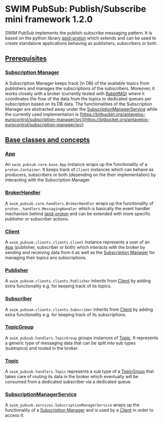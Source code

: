 # SWIM PubSub: Publish/Subscribe mini framework 1.2.0

SWIM PubSub implements the publish-subscribe messaging pattern. It is based on the python library [qpid-proton](https://github.com/apache/qpid-proton/tree/master/python)
which extends and can be used to create standalone applications behaving as publishers, subscribers or both.


## [Prerequisites](#prerequisites)

### <a href="#subscription-manager">Subscription Manager</a>
A Subscription Manager keeps track (in DB) of the available topics from publishers and manages the subscriptions of the
subscribers. Moreover, it works closely with a broker (currently tested with [RabbitMQ](https://www.rabbitmq.com/))
where it coordinates the flow of the data from the topics to dedicated queues per subscription based on its DB data. The
functionalities of the Subscription Manager are abstracted away under the [SubscriptionManagerService]() while the
currently used implementation is
[https://bitbucket.org/antavelos-eurocontrol/subscription-manager/src](https://bitbucket.org/antavelos-eurocontrol/subscription-manager/src)


## <a href="#base-classes-and-concepts">Base classes and concepts</a>

### <a href="#app">App</a>
An `swim_pubsub.core.base.App` instance wraps up the functionality of a `proton.Container`. It keeps track of `Client`
instances which can behave as producers, subscribers or both (depending on the their implementation) by interacting
with the Subscription Manager.

### <a href="#broker-handler">BrokerHandler</a>
A `swim_pubsub.core.handlers.BrokerHandler` wraps up the functionality of `proton._handlers.MessagingHandler` which is
basically the event handler mechanism behind [qpid-proton](https://github.com/apache/qpid-proton/tree/master/python) and
can be extended with more specific publisher or subscriber actions.

### <a href="#client">Client</a>
A `swim_pubsum.clients.clients.Client` instance represents a user of an [App](#app) (publisher, subscriber or both) 
which interacts with the broker by sending and receiving data from it as well as the
[Subscription Manager](#subscription-manager) for managing their topics ans subscriptions.

### <a href="#publisher">Publisher</a>
A `swim_pubsum.clients.clients.Publisher` inherits from [Client](#client) by adding extra functionality e.g. for keeping
track of its topics.

### <a href="#subscriber">Subscriber</a>
A `swim_pubsum.clients.clients.Subscriber` inherits from [Client](#client) by adding extra functionality e.g. for 
keeping track of its subscriptions.

###  <a href="#topic-group">TopicGroup</a>
A `swim_pubsub.handlers.TopicGroup` groups instances of [Topic](#topic). It represents a generic type of messaging data
that can be split into sub types (subtopics) and routed in the broker.

### <a href="#topic">Topic</a>
A `swim_pubsub.handlers.Topic` represents a sub type of a [TopicGroup](#topic-group) that takes care of routing its
data in the broker which eventually will be consumed from a dedicated subscriber via a dedicated queue.

### <a href="#subscription-manager-service">SubscriptionManagerService</a>
A `swim_pubsub.services.SubscriptionManagerService` wraps up the functionality of a
[Subscription Manager](#subscription-manager) and is used by a [Client](#client) in order to access it.
